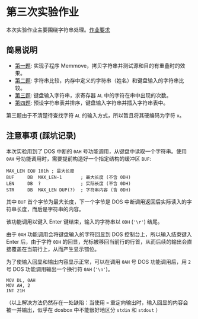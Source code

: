 # 第三次实验作业

本次实验作业主要围绕字符串处理。[作业要求](requirements.md)

## 简易说明

- [第一题](1_MMOV.ASM): 实现子程序 Memmove，拷贝字符串并测试源和目的有重叠时的效果。
- [第二题](2_SCMP.ASM): 字符串比较，内存中定义的字符串（姓名）和键盘输入的字符串比较。
- [第三题](3_FIND.ASM): 键盘输入字符串，求寄存器 `AL` 中的字符在串中出现的次数。
- [第四题](4_SORT.ASM): 预设字符串表并排序，键盘输入字符串并插入字符串表中。

第三题由于不清楚待查找字符 `AL` 的输入方式，所以暂且将其硬编码为字符 `x`。

## 注意事项 (踩坑记录)

本次实验用到了 DOS 中断的 `0AH` 号功能调用，从键盘中读取一个字符串。使用 `0AH` 号功能调用时，需要提前构造好一个指定结构的缓冲区 `BUF`:

    MAX_LEN EQU 101h ; 最大长度
    BUF     DB  MAX_LEN-1       ; 最大长度 (不含 0DH)
    LEN     DB  ?               ; 实际长度 (不含 0DH)
    STR     DB  MAX_LEN DUP(?)  ; 字符串内容 (含 0DH)

其中 `BUF` 首个字节为最大长度，下一个字节是 DOS 中断调用返回后实际读入的字符串长度，而后是字符串的内容。

该功能调用以键入 Enter 键结束，输入的字符串以 `0DH` (`'\r'`) 结尾。

由于 `0AH` 功能调用会将键盘输入的字符回显到 DOS 控制台上，所以输入结束键入 Enter 后，由于字符 `0DH` 的回显，光标被移回当前行的行首，从而后续的输出会直接覆盖在当前行上，从而产生显示错位。

为了使输入回显和输出内容显示正常，可以在调用 `0AH` 号 DOS 功能调用后，用 `2` 号 DOS 功能调用输出一个换行符 `0AH` (`'\n'`)。

    MOV DL, 0AH
    MOV AH, 2
    INT 21H

（以上解决方法仍然存在一处缺陷：当使用 `>` 重定向输出时，输入回显的内容会被一并输出，似乎在 dosbox 中不能很好地区分 `stdin` 和 `stdout` ）